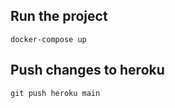 ## Run the project

```shell
docker-compose up
```


## Push changes to heroku

```shell
git push heroku main
```